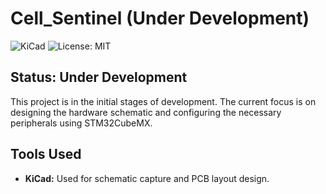 # Cell_Sentinel (Under Development)

![KiCad](https://img.shields.io/badge/Tool-KiCad-blue?logo=kicad)
![License: MIT](https://img.shields.io/badge/License-MIT-green)

## Status: Under Development

This project is in the initial stages of development. The current focus is on designing the hardware schematic and configuring the necessary peripherals using STM32CubeMX.

## Tools Used

- **KiCad:** Used for schematic capture and PCB layout design.
